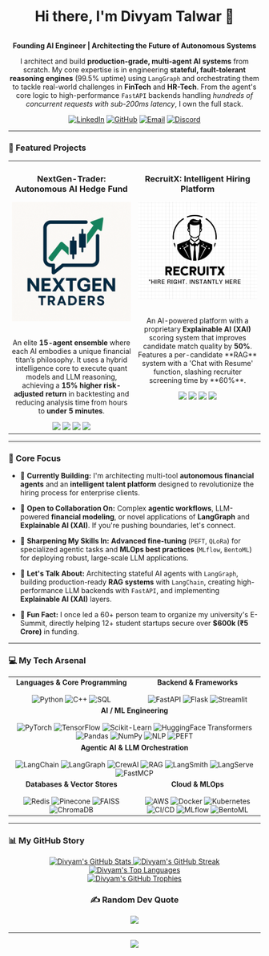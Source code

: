 <!-- 
Hey Divyam! Here is the fully corrected version. I've cross-referenced every skill
from your resume to ensure nothing was missed. The tech stack is now a complete
and powerful reflection of your expertise. My apologies for the earlier omission!
-->

<div align="center">
  <h1 style="display: inline-block; font-weight: bold;">Hi there, I'm Divyam Talwar 👋</h1>
</div>

<div align="center">
  <p>
    <strong>Founding AI Engineer | Architecting the Future of Autonomous Systems</strong>
  </p>
  
  <p>
    I architect and build <strong>production-grade, multi-agent AI systems</strong> from scratch. My core expertise is in engineering <strong>stateful, fault-tolerant reasoning engines</strong> (99.5% uptime) using <code>LangGraph</code> and orchestrating them to tackle real-world challenges in <strong>FinTech</strong> and <strong>HR-Tech</strong>. From the agent's core logic to high-performance <code>FastAPI</code> backends handling <em>hundreds of concurrent requests with sub-200ms latency</em>, I own the full stack.
  </p>
</div>

<p align="center">
  <a href="https://linkedin.com/in/divyam-talwar" target="_blank"><img src="https://img.shields.io/badge/LinkedIn-0077B5?style=for-the-badge&logo=linkedin&logoColor=white" alt="LinkedIn"/></a>
  <a href="https://github.com/DivyamTalwar" target="_blank"><img src="https://img.shields.io/badge/GitHub-181717?style=for-the-badge&logo=github&logoColor=white" alt="GitHub"/></a>
  <a href="mailto:divyamtalwar.ai@gmail.com"><img src="https://img.shields.io/badge/Email-D14836?style=for-the-badge&logo=gmail&logoColor=white" alt="Email"/></a>
  <a href="https://discord.gg/theDream4756" target="_blank"><img src="https://img.shields.io/badge/Discord-7289DA?style=for-the-badge&logo=discord&logoColor=white" alt="Discord"/></a>
</p>

---

### 🚀 Featured Projects
<table>
  <tr>
    <td width="50%" valign="top">
      <h3 align="center">NextGen-Trader: Autonomous AI Hedge Fund</h3>
      <div align="center">
        <a href="https://github.com/DivyamTalwar/NextGen-Trader" target="_blank">
          <img src="https://github.com/DivyamTalwar/NextGen-Trader/blob/main/src/Image.png?raw=true" alt="NextGen-Trader Banner"/>
        </a>
        <p>
          <br>
          An elite <strong>15-agent ensemble</strong> where each AI embodies a unique financial titan’s philosophy. It uses a hybrid intelligence core to execute quant models and LLM reasoning, achieving a <strong>15% higher risk-adjusted return</strong> in backtesting and reducing analysis time from hours to <strong>under 5 minutes</strong>.
        </p>
        <div align="center">
          <img src="https://img.shields.io/badge/LangGraph-black?style=for-the-badge&logo=data:image/svg+xml;base64,"/>
          <img src="https://img.shields.io/badge/Python-3776AB?style=for-the-badge&logo=python&logoColor=white" />
          <img src="https://img.shields.io/badge/FastAPI-009688?style=for-the-badge&logo=fastapi&logoColor=white" />
          <img src="https://img.shields.io/badge/PyTorch-EE4C2C?style=for-the-badge&logo=pytorch&logoColor=white" />
        </div>
      </div>
    </td>
    <td width="50%" valign="top">
      <h3 align="center">RecruitX: Intelligent Hiring Platform</h3>
      <div align="center">
        <a href="https://github.com/DivyamTalwar/RecruitX" target="_blank">
          <img src="https://github.com/DivyamTalwar/RecruitX/blob/main/Images/Logo.png?raw=true" alt="RecruitX Banner"/>
        </a>
        <p>
          <br>
          An AI-powered platform with a proprietary <strong>Explainable AI (XAI)</strong> scoring system that improves candidate match quality by <strong>50%</strong>. Features a per-candidate **RAG** system with a 'Chat with Resume' function, slashing recruiter screening time by **60%**.
        </p>
        <div align="center">
          <img src="https://img.shields.io/badge/Python-3776AB?style=for-the-badge&logo=python&logoColor=white" />
          <img src="https://img.shields.io/badge/Streamlit-FF4B4B?style=for-the-badge&logo=streamlit&logoColor=white" />
          <img src="https://img.shields.io/badge/FAISS-blue?style=for-the-badge&logo=facebook&logoColor=white" />
          <img src="https://img.shields.io/badge/MongoDB-47A248?style=for-the-badge&logo=mongodb&logoColor=white" />
        </div>
      </div>
    </td>
  </tr>
</table>

---

### 🎯 Core Focus
*   🚀 **Currently Building:** I'm architecting multi-tool **autonomous financial agents** and an **intelligent talent platform** designed to revolutionize the hiring process for enterprise clients.<br>

*   🤝 **Open to Collaboration On:** Complex **agentic workflows**, LLM-powered **financial modeling**, or novel applications of **LangGraph** and **Explainable AI (XAI)**. If you're pushing boundaries, let's connect.<br>

*   🧠 **Sharpening My Skills In:** **Advanced fine-tuning** (`PEFT`, `QLoRa`) for specialized agentic tasks and **MLOps best practices** (`MLflow`, `BentoML`) for deploying robust, large-scale LLM applications.<br>

*   💬 **Let's Talk About:** Architecting stateful AI agents with `LangGraph`, building production-ready **RAG systems** with `LangChain`, creating high-performance LLM backends with `FastAPI`, and implementing **Explainable AI (XAI)** layers.<br>

*   🎉 **Fun Fact:** I once led a 60+ person team to organize my university's E-Summit, directly helping 12+ student startups secure over **$600k (₹5 Crore)** in funding.<br>

---

### 💻 My Tech Arsenal

<table width="100%">
  <tr>
    <td valign="top" width="50%">
      <div align="center">
        <strong>Languages & Core Programming</strong><br><br>
        <img src="https://img.shields.io/badge/python-3670A0?style=for-the-badge&logo=python&logoColor=ffdd54" alt="Python"/>
        <img src="https://img.shields.io/badge/c++-%2300599C.svg?style=for-the-badge&logo=c%2B%2B&logoColor=white" alt="C++"/>
        <img src="https://img.shields.io/badge/SQL-025E8C.svg?style=for-the-badge&logo=microsoftsqlserver&logoColor=white" alt="SQL"/>
      </div>
    </td>
    <td valign="top" width="50%">
      <div align="center">
        <strong>Backend & Frameworks</strong><br><br>
        <img src="https://img.shields.io/badge/FastAPI-005571?style=for-the-badge&logo=fastapi" alt="FastAPI"/>
        <img src="https://img.shields.io/badge/Flask-%23000.svg?style=for-the-badge&logo=flask&logoColor=white" alt="Flask"/>
        <img src="https://img.shields.io/badge/Streamlit-%23FE4B4B.svg?style=for-the-badge&logo=streamlit&logoColor=white" alt="Streamlit"/>
      </div>
    </td>
  </tr>
  <tr>
    <td valign="top" colspan="2">
      <div align="center">
        <strong>AI / ML Engineering</strong><br><br>
        <img src="https://img.shields.io/badge/PyTorch-%23EE4C2C.svg?style=for-the-badge&logo=PyTorch&logoColor=white" alt="PyTorch"/>
        <img src="https://img.shields.io/badge/TensorFlow-%23FF6F00.svg?style=for-the-badge&logo=TensorFlow&logoColor=white" alt="TensorFlow"/>
        <img src="https://img.shields.io/badge/scikit--learn-%23F7931E.svg?style=for-the-badge&logo=scikit-learn&logoColor=white" alt="Scikit-Learn"/>
        <img src="https://img.shields.io/badge/HuggingFace%20Transformers-FFD21E?style=for-the-badge&logo=huggingface&logoColor=black" alt="HuggingFace Transformers"/>
        <img src="https://img.shields.io/badge/pandas-%23150458.svg?style=for-the-badge&logo=pandas&logoColor=white" alt="Pandas"/>
        <img src="https://img.shields.io/badge/numpy-%23013243.svg?style=for-the-badge&logo=numpy&logoColor=white" alt="NumPy"/>
        <img src="https://img.shields.io/badge/NLP-blue.svg?style=for-the-badge" alt="NLP"/>
        <img src="https://img.shields.io/badge/PEFT%20(LoRa/QLoRa)-orange.svg?style=for-the-badge" alt="PEFT"/>
      </div>
    </td>
  </tr>
  <tr>
    <td valign="top" colspan="2">
        <div align="center">
            <strong>Agentic AI & LLM Orchestration</strong><br><br>
            <img src="https://img.shields.io/badge/LangChain-FFFFFF?style=for-the-badge&logo=langchain&logoColor=black" alt="LangChain"/>
            <img src="https://img.shields.io/badge/LangGraph-black?style=for-the-badge" alt="LangGraph"/>
            <img src="https://img.shields.io/badge/CrewAI-blueviolet?style=for-the-badge" alt="CrewAI"/>
            <img src="https://img.shields.io/badge/RAG-blue?style=for-the-badge" alt="RAG"/>
            <img src="https://img.shields.io/badge/LangSmith-black?style=for-the-badge" alt="LangSmith"/>
            <img src="https://img.shields.io/badge/LangServe-1E90FF?style=for-the-badge" alt="LangServe"/>
            <img src="https://img.shields.io/badge/FastMCP-red?style=for-the-badge" alt="FastMCP"/>
        </div>
    </td>
  </tr>
  <tr>
    <td valign="top" width="50%">
      <div align="center">
        <strong>Databases & Vector Stores</strong><br><br>
        <img src="https://img.shields.io/badge/Redis-DC382D.svg?style=for-the-badge&logo=redis&logoColor=white" alt="Redis"/>
        <img src="https://img.shields.io/badge/Pinecone-0B5CD3.svg?style=for-the-badge&logo=pinecone&logoColor=white" alt="Pinecone"/>
        <img src="https://img.shields.io/badge/FAISS-4A90E2.svg?style=for-the-badge&logo=facebook&logoColor=white" alt="FAISS"/>
        <img src="https://img.shields.io/badge/ChromaDB-5A43C2.svg?style=for-the-badge" alt="ChromaDB"/>
      </div>
    </td>
    <td valign="top" width="50%">
      <div align="center">
        <strong>Cloud & MLOps</strong><br><br>
        <img src="https://img.shields.io/badge/AWS-%23FF9900.svg?style=for-the-badge&logo=amazon-aws&logoColor=white" alt="AWS"/>
        <img src="https://img.shields.io/badge/docker-%230db7ed.svg?style=for-the-badge&logo=docker&logoColor=white" alt="Docker"/>
        <img src="https://img.shields.io/badge/kubernetes-%23326ce5.svg?style=for-the-badge&logo=kubernetes&logoColor=white" alt="Kubernetes"/>
        <img src="https://img.shields.io/badge/CI/CD-2671E5.svg?style=for-the-badge&logo=githubactions&logoColor=white" alt="CI/CD"/>
        <img src="https://img.shields.io/badge/MLflow-0194E2.svg?style=for-the-badge&logo=mlflow&logoColor=white" alt="MLflow"/>
        <img src="https://img.shields.io/badge/BentoML-000000.svg?style=for-the-badge&logo=bentoml&logoColor=white" alt="BentoML"/>
      </div>
    </td>
  </tr>
</table>

---

### 📊 My GitHub Story
<p align="center">
  <a href="https://github.com/DivyamTalwar">
    <img src="https://github-readme-stats.vercel.app/api?username=DivyamTalwar&theme=merko&hide_border=false&include_all_commits=true&count_private=true&bg_color=00000000&border_color=00000000" alt="Divyam's GitHub Stats"/>
    <img src="https://nirzak-streak-stats.vercel.app/?user=DivyamTalwar&theme=merko&hide_border=false&background=00000000&border=00000000" alt="Divyam's GitHub Streak"/>
    <br/>
    <img src="https://github-readme-stats.vercel.app/api/top-langs/?username=DivyamTalwar&theme=merko&hide_border=false&include_all_commits=true&count_private=true&layout=compact&bg_color=00000000&border_color=00000000" alt="Divyam's Top Languages"/>
    <br/>
    <img src="https://github-profile-trophy.vercel.app/?username=DivyamTalwar&theme=dracula&no-frame=false&no-bg=true&margin-w=4" alt="Divyam's GitHub Trophies"/>
  </a>
</p>

<div align="center">

### ✍️ Random Dev Quote
![](https://quotes-github-readme.vercel.app/api?type=horizontal&theme=gruvbox)

</div>

---
<p align="center">
  <a href="https://visitcount.itsvg.in">
    <img src="https://visitcount.itsvg.in/api?id=DivyamTalwar&icon=0&color=0" />
  </a>
</p>
